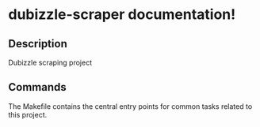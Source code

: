 # dubizzle-scraper documentation!

## Description

Dubizzle scraping project

## Commands

The Makefile contains the central entry points for common tasks related to this project.

